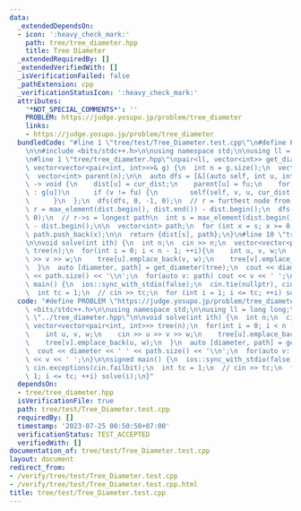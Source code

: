 ```yaml
---
data:
  _extendedDependsOn:
  - icon: ':heavy_check_mark:'
    path: tree/tree_diameter.hpp
    title: Tree Diameter
  _extendedRequiredBy: []
  _extendedVerifiedWith: []
  _isVerificationFailed: false
  _pathExtension: cpp
  _verificationStatusIcon: ':heavy_check_mark:'
  attributes:
    '*NOT_SPECIAL_COMMENTS*': ''
    PROBLEM: https://judge.yosupo.jp/problem/tree_diameter
    links:
    - https://judge.yosupo.jp/problem/tree_diameter
  bundledCode: "#line 1 \"tree/test/Tree_Diameter.test.cpp\"\n#define PROBLEM \"https://judge.yosupo.jp/problem/tree_diameter\"\
    \n\n#include <bits/stdc++.h>\n\nusing namespace std;\n\nusing ll = long long;\n\
    \n#line 1 \"tree/tree_diameter.hpp\"\npair<ll, vector<int>> get_diameter(const\
    \ vector<vector<pair<int, int>>>& g) {\n  int n = g.size();\n  vector<ll> dist(n);\n\
    \  vector<int> parent(n);\n\n  auto dfs = [&](auto self, int u, int fu, ll cur_dist)\
    \ -> void {\n    dist[u] = cur_dist;\n    parent[u] = fu;\n    for (auto [v, cost]\
    \ : g[u])\n      if (v != fu) {\n        self(self, v, u, cur_dist + cost);\n\
    \      }\n  };\n  dfs(dfs, 0, -1, 0);\n  // r = furthest node from root\n  int\
    \ r = max_element(dist.begin(), dist.end()) - dist.begin();\n  dfs(dfs, r, -1,\
    \ 0);\n  // r->s = longest path\n  int s = max_element(dist.begin(), dist.end())\
    \ - dist.begin();\n\n  vector<int> path;\n  for (int x = s; x >= 0; x = parent[x])\
    \ path.push_back(x);\n\n  return {dist[s], path};\n}\n#line 10 \"tree/test/Tree_Diameter.test.cpp\"\
    \n\nvoid solve(int ith) {\n  int n;\n  cin >> n;\n  vector<vector<pair<int, int>>>\
    \ tree(n);\n  for(int i = 0; i < n - 1; ++i){\n    int u, v, w;\n    cin >> u\
    \ >> v >> w;\n    tree[u].emplace_back(v, w);\n    tree[v].emplace_back(u, w);\n\
    \  }\n  auto [diameter, path] = get_diameter(tree);\n  cout << diameter << ' '\
    \ << path.size() << '\\n';\n  for(auto v: path) cout << v << ' ';\n}\n\nsigned\
    \ main() {\n  ios::sync_with_stdio(false);\n  cin.tie(nullptr), cin.exceptions(cin.failbit);\n\
    \  int tc = 1;\n  // cin >> tc;\n  for (int i = 1; i <= tc; ++i) solve(i);\n}\n"
  code: "#define PROBLEM \"https://judge.yosupo.jp/problem/tree_diameter\"\n\n#include\
    \ <bits/stdc++.h>\n\nusing namespace std;\n\nusing ll = long long;\n\n#include\
    \ \"../tree_diameter.hpp\"\n\nvoid solve(int ith) {\n  int n;\n  cin >> n;\n \
    \ vector<vector<pair<int, int>>> tree(n);\n  for(int i = 0; i < n - 1; ++i){\n\
    \    int u, v, w;\n    cin >> u >> v >> w;\n    tree[u].emplace_back(v, w);\n\
    \    tree[v].emplace_back(u, w);\n  }\n  auto [diameter, path] = get_diameter(tree);\n\
    \  cout << diameter << ' ' << path.size() << '\\n';\n  for(auto v: path) cout\
    \ << v << ' ';\n}\n\nsigned main() {\n  ios::sync_with_stdio(false);\n  cin.tie(nullptr),\
    \ cin.exceptions(cin.failbit);\n  int tc = 1;\n  // cin >> tc;\n  for (int i =\
    \ 1; i <= tc; ++i) solve(i);\n}"
  dependsOn:
  - tree/tree_diameter.hpp
  isVerificationFile: true
  path: tree/test/Tree_Diameter.test.cpp
  requiredBy: []
  timestamp: '2023-07-25 00:50:50+07:00'
  verificationStatus: TEST_ACCEPTED
  verifiedWith: []
documentation_of: tree/test/Tree_Diameter.test.cpp
layout: document
redirect_from:
- /verify/tree/test/Tree_Diameter.test.cpp
- /verify/tree/test/Tree_Diameter.test.cpp.html
title: tree/test/Tree_Diameter.test.cpp
---
```

